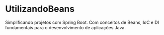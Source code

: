 # UtilizandoBeans
Simplificando projetos com Spring Boot. Com conceitos de Beans, IoC e DI fundamentais para o desenvolvimento de aplicações Java.
